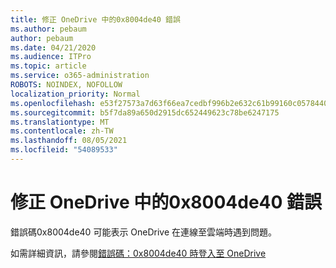 ```yaml
---
title: 修正 OneDrive 中的0x8004de40 錯誤
ms.author: pebaum
author: pebaum
ms.date: 04/21/2020
ms.audience: ITPro
ms.topic: article
ms.service: o365-administration
ROBOTS: NOINDEX, NOFOLLOW
localization_priority: Normal
ms.openlocfilehash: e53f27573a7d63f66ea7cedbf996b2e632c61b99160c0578440e33b19a598714
ms.sourcegitcommit: b5f7da89a650d2915dc652449623c78be6247175
ms.translationtype: MT
ms.contentlocale: zh-TW
ms.lasthandoff: 08/05/2021
ms.locfileid: "54089533"
---
```

# <a name="fix-0x8004de40-error-in-onedrive"></a>修正 OneDrive 中的0x8004de40 錯誤

錯誤碼0x8004de40 可能表示 OneDrive 在連線至雲端時遇到問題。 

如需詳細資訊，請參閱[錯誤碼：0x8004de40 時登入至 OneDrive](/sharepoint/troubleshoot/administration/error-0x8004de40-in-onedrive)